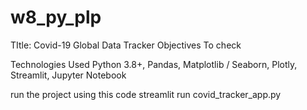 # w8_py_plp

TItle: Covid-19 Global Data Tracker
Objectives
To check 

Technologies Used
Python 3.8+, Pandas, Matplotlib / Seaborn, Plotly, Streamlit, Jupyter Notebook


run the project using this code
streamlit run covid_tracker_app.py
